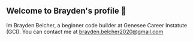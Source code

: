 ## Welcome to Brayden's profile 👋

<!--
**Brayden080108/Brayden080108** is a ✨ _special_ ✨ repository because its `README.md` (this file) appears on your GitHub profile.

Here are some ideas to get you started:

- 🔭 I’m currently working on ...
- 🌱 I’m currently learning ...
- 👯 I’m looking to collaborate on ...
- 🤔 I’m looking for help with ...
- 💬 Ask me about ...
- 📫 How to reach me: ...
- 😄 Pronouns: ...
- ⚡ Fun fact: ...
-->
Im Brayden Belcher, a beginner code  builder at Genesee Career Instatute (GCI).
You can contact me at brayden.belcher2020@gmail.com


